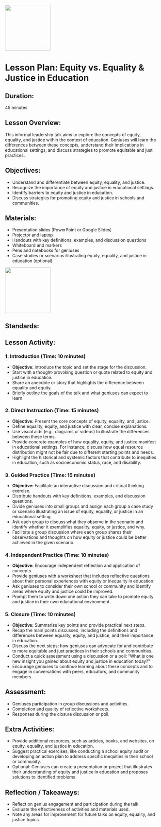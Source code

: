 <img src="https://github.com/Hgp-GeniusLabs/Curriculum/blob/10734f2c827128dde773ea4f266d154d46977866/Org-Wide/Assets/hgp_logo_original.png" width="150"/>


# Lesson Plan: Equity vs. Equality & Justice in Education

## **Duration:**
45 minutes

## **Lesson Overview:**
This informal leadership talk aims to explore the concepts of equity, equality, and justice within the context of education. Geniuses will learn the differences between these concepts, understand their implications in educational settings, and discuss strategies to promote equitable and just practices.

## **Objectives:**
- Understand and differentiate between equity, equality, and justice.
- Recognize the importance of equity and justice in educational settings.
- Identify barriers to equity and justice in education.
- Discuss strategies for promoting equity and justice in schools and communities.

## **Materials:**
- Presentation slides (PowerPoint or Google Slides)
- Projector and laptop
- Handouts with key definitions, examples, and discussion questions
- Whiteboard and markers
- Pens and notebooks for geniuses
- Case studies or scenarios illustrating equity, equality, and justice in education (optional)

<img src="https://interactioninstitute.org/wp-content/uploads/2016/01/IISC_EqualityEquity.png" width="150"/>


## **Standards:**


## **Lesson Activity:**

### 1. **Introduction (Time: 10 minutes)**
   - **Objective:** Introduce the topic and set the stage for the discussion.
   - Start with a thought-provoking question or quote related to equity and justice in education.
   - Share an anecdote or story that highlights the difference between equality and equity.
   - Briefly outline the goals of the talk and what geniuses can expect to learn.

### 2. **Direct Instruction (Time: 15 minutes)**
   - **Objective:** Present the core concepts of equity, equality, and justice.
   - Define equality, equity, and justice with clear, concise explanations.
   - Use visual aids (e.g., diagrams or videos) to illustrate the differences between these terms.
   - Provide concrete examples of how equality, equity, and justice manifest in educational settings. For instance, discuss how equal resource distribution might not be fair due to different starting points and needs.
   - Highlight the historical and systemic factors that contribute to inequities in education, such as socioeconomic status, race, and disability.

### 3. **Guided Practice (Time: 15 minutes)**
   - **Objective:** Facilitate an interactive discussion and critical thinking exercise.
   - Distribute handouts with key definitions, examples, and discussion questions.
   - Divide geniuses into small groups and assign each group a case study or scenario illustrating an issue of equity, equality, or justice in an educational setting.
   - Ask each group to discuss what they observe in the scenario and identify whether it exemplifies equality, equity, or justice, and why.
   - Facilitate a group discussion where each group shares their observations and thoughts on how equity or justice could be better achieved in the given scenario.

### 4. **Independent Practice (Time: 10 minutes)**
   - **Objective:** Encourage independent reflection and application of concepts.
   - Provide geniuses with a worksheet that includes reflective questions about their personal experiences with equity or inequality in education.
   - Ask geniuses to consider their own school or community and identify areas where equity and justice could be improved.
   - Prompt them to write down one action they can take to promote equity and justice in their own educational environment.

### 5. **Closure (Time: 10 minutes)**
   - **Objective:** Summarize key points and provide practical next steps.
   - Recap the main points discussed, including the definitions and differences between equality, equity, and justice, and their importance in education.
   - Discuss the next steps: how geniuses can advocate for and contribute to more equitable and just practices in their schools and communities.
   - Conduct a quick assessment using a discussion or a poll: "What is one new insight you gained about equity and justice in education today?"
   - Encourage geniuses to continue learning about these concepts and to engage in conversations with peers, educators, and community members.

## **Assessment:**
- Geniuses participation in group discussions and activities.
- Completion and quality of reflective worksheets.
- Responses during the closure discussion or poll.

## **Extra Activities:**
- Provide additional resources, such as articles, books, and websites, on equity, equality, and justice in education.
- Suggest practical exercises, like conducting a school equity audit or developing an action plan to address specific inequities in their school or community.
- Optional: Geniuses can create a presentation or project that illustrates their understanding of equity and justice in education and proposes solutions to identified problems.

## **Reflection / Takeaways:**
- Reflect on genius engagement and participation during the talk.
- Evaluate the effectiveness of activities and materials used.
- Note any areas for improvement for future talks on equity, equality, and justice topics.
